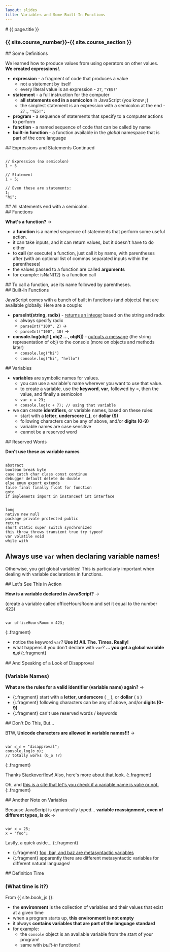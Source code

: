 ```yaml
---
layout: slides
title: Variables and Some Built-In Functions
---
```


<section markdown="block" class="intro-slide">
# {{ page.title }}

### {{ site.course_number}}-{{ site.course_section }}

</section>

<section markdown="block">
## Some Definitions

We learned how to produce values from using operators on other values. __We created expressions!__.

* __expression__ - a fragment of code that produces a value
	* not a statement by itself
	* every literal value is an expression - <code>27</code>, <code>"YES!"</code>
* __statement__ - a full instruction for the computer
	* __all statements end in a semicolon__ in JavaScript (you know __;__)
	* the simplest statement is an expression with a semicolon at the end - <code>27;</code>, <code>"YES!";</code>
* __program__ - <span class="fragment"> a sequence of statements that specify to a computer actions to perform</span>
* __function__ - <span class="fragment"> a named sequence of code that can be called by name</span>
* __built-in function__ <span class="fragment"> - a function available in the _global_ namespace that is part of the core language</span>

</section>

<section markdown="block">
## Expressions and Statements Continued

<pre><code data-trim contenteditable>
// Expression (no semicolon)
1 + 5

// Statement
1 + 5;

// Even these are statements:
1;
"hi";
</code></pre>
</section>

<section markdown="block" data-background="#440000">
## All statements end with a semicolon.
</section>

<section markdown="block">
## Functions

__What's a function?__ &rarr;

* a __function__ is a named sequence of statements that perform some useful action.
* it can take inputs, and it can return values, but it doesn't have to do either
* to __call__ (or execute) a function, just call it by name, with parentheses after (with an optional list of commas separated inputs within the parentheses)
* the values passed to a function are called __arguments__
* for example: isNaN(12) is a function call
</section>

<section markdown="block">
## To call a function, use its name followed by parentheses.
</section>

<section markdown="block">
## Built-In Functions

JavaScript comes with a bunch of built in functions (and objects) that are available globally. Here are a couple:

* __parseInt(string, radix)__ - [returns an integer](https://developer.mozilla.org/en-US/docs/Web/JavaScript/Reference/Global_Objects/parseInt) based on the string and radix
	* always specify radix
	* <code>parseInt("100", 2)</code> &rarr;
	* <code>parseInt("100", 10)</code> &rarr;
* __console.log(obj1 [,obj2 ..., objN])__ - [outputs a message](https://developer.mozilla.org/en-US/docs/Web/API/console.log) (the string representation of obj) to the console (more on objects and methods later)
	* <code>console.log("hi")</code>
	* <code>console.log("hi", "hello")</code>
</section>


<section markdown="block">
## Variables


* __variables__ are symbolic names for values. 
	* you can use a variable's name wherever you want to use that value.
	* to create a variable, use the __keyword__, __var__, followed by =, then the value, and finally a semicolon
	* <code>var x = 23;</code>
	* <code>console.log(x + 7); // using that variable</code>
* we can create __identifiers__, or variable names, based on these rules:
	* start with a __letter__, __underscore (_)__, or __dollar ($)__ 
	* following characters can be any of above, and/or __digits (0-9)__
	* variable names are case sensitive
	* cannot be a reserved word
</section>

<section markdown="block">
## Reserved Words

__Don't use these as variable names__

<pre><code data-trim contenteditable>
abstract
boolean break byte
case catch char class const continue
debugger default delete do double
else enum export extends
false final finally float for function
goto
if implements import in instanceof int interface
</code></pre>
<pre><code data-trim contenteditable>
long
native new null
package private protected public
return
short static super switch synchronized
this throw throws transient true try typeof
var volatile void
while with
</code></pre>
</section>

<section markdown="block" data-background="#440000">

## Always use <code>var</code> when declaring variable names!

Otherwise, you get global variables! This is particularly important when dealing with variable declarations in functions.
</section>

<section markdown="block">
## Let's See This in Action

__How is a variable declared in JavaScript?__ &rarr;

(create a variable called officeHoursRoom and set it equal to the number 423)

<pre><code data-trim contenteditable>
var officeHoursRoom = 423;
</code></pre>
{:.fragment}

* notice the keyword <code>var</code>? __Use it! All. The. Times. Really!__  
* what happens if you don't declare with <code>var</code>? <span class="fragment">__... you get a global variable ಠ_ಠ__</span>
{:.fragment}

<!--_ -->
</section>

<section markdown="block">
## And Speaking of a Look of Disapproval

### (Variable Names)

__What are the rules for a valid identifier (variable name) again?__ &rarr;

* {:.fragment} start with a __letter__, __underscore__ ( <code>_</code> ), or __dollar__ ( <code>$</code> )
* {:.fragment} following characters can be any of above, and/or __digits (0-9)__
* {:.fragment} can't use reserved words / keywords
</section>

<section markdown="block">
## Don't Do This, But...

BTW, __Unicode characters are allowed in variable names!!!__ &rarr;


<!--_ -->
<pre><code data-trim contenteditable>
var ಠ_ಠ = "disapproval";
console.log(ಠ_ಠ);
// totally works (O_o !?)
</code></pre>
{:.fragment}

Thanks [Stackoverflow](http://stackoverflow.com/questions/1661197/valid-characters-for-javascript-variable-names/9337047#9337047)! Also, here's more [about that look](http://knowyourmeme.com/memes/%E0%B2%A0_%E0%B2%A0-look-of-disapproval).
{:.fragment}

Oh, and [this is a site that let's you check if a variable name is valie or not.](https://mothereff.in/js-variables)
{:.fragment}

<!--_ -->
</section>

<section markdown="block">
## Another Note on Variables

Because JavaScript is dynamically typed... __variable reassignment, even of different types, is ok__ &rarr;

<pre><code data-trim contenteditable>
var x = 25;
x = "foo";
</code></pre>

Lastly, a quick aside...
{:.fragment}

* {:.fragment} [foo, bar, and baz are metasyntactic variables](http://en.wikipedia.org/wiki/Metasyntactic_variable)
* {:.fragment} apparently there are different metasyntactic variables for different natural languages!
</section>

<section markdown="block">
## Definition Time

### (What time is it?)

From {{ site.book_js }}: 

* the __environment__ is the collection of variables and their values that exist at a given time
* when a program starts up, __this environment is not empty__
* it always __contains variables that are part of the language standard__
* for example: 
	* the <code>console</code> object is an available variable from the start of your program!
	* same with _built-in_ functions!
</section>


